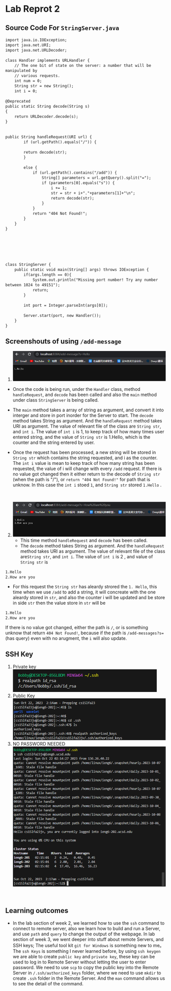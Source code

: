 # Lab Reprot 2

## Source Code For `StringServer.java`

```
import java.io.IOException;
import java.net.URI;
import java.net.URLDecoder;

class Handler implements URLHandler {
    // The one bit of state on the server: a number that will be manipulated by
    // various requests.
    int num = 0;
    String str = new String();
    int i = 0;

@Deprecated
public static String decode(String s)
{
    return URLDecoder.decode(s);
}


public String handleRequest(URI url) {
        if (url.getPath().equals("/")) {

        return decode(str);      
        }

        else {
            if (url.getPath().contains("/add")) {
                String[] parameters = url.getQuery().split("=");
                if (parameters[0].equals("s")) {
                    i += 1;
                    str = str + i+"."+parameters[1]+"\n";
                    return decode(str);
                }
            }
            return "404 Not Found!";
        }
    }
}






class StringServer {
    public static void main(String[] args) throws IOException {
        if(args.length == 0){
            System.out.println("Missing port number! Try any number between 1024 to 49151");
            return;
        }

        int port = Integer.parseInt(args[0]);

        Server.start(port, new Handler());
    }
}

```

## Screenshouts of  using `/add-message` 
1. ![Hello](laba21.png)
 * Once the code is being run, under the `Handler` class, method `handleRequest`, and `decode` has been called and also the `main` method under class `StringServer` is being called.
 * The `main` method takes a array of string as argument, and convert it into interger and store in port inorder for the Server to start. The `decode` method takes String as argument. And the `handleRequest` method takes URI as argument. The value of relevant file of the class are `String str`, and `int i`. The value of `int i` is 1, to keep track of how many times user entered string, and the value of `String str` is 1.Hello, which is the counter and the string entered by user.

 * Once the request has been processed, a new string will be stored in `String str` which contains the string requested, and i as the counter. The `int i` value is mean to keep track of how many string has been requested, the value of i will change with every `/add` request. If there is no value got changed then it either return to the decode of `String str` (when the path is "/"), or  `return "404 Not Found!"` for path that is unknow. In this case the `int i` stoed `1`, and `String str` stored `1.Hello` .
<br>

2. ![Howareyou](laba22.png)
    * This time method `handleRequest` and `decode` has been called.
    * The `decode` method takes String as argument. And the `handleRequest` method takes URI as argument. The value of relevant file of the class are`String str`, and `int i`. The value of `int i` is 2 , and value of `String str` is <br>
```
1.Hello
2.How are you
```
  
* For this request the `String str` has aleardy strored the `1. Hello`, this time when we use `/add` to add a string, it will concreate with the one aleardy stored in `str`, and also the counter i will be updated and be store in side `str` then the value store in `str` will be
```
1.Hello
2.How are you
```
If there is no value got changed, either the path is `/`, or is something unknow that return `404 Not Found!`, because if the path is `/add-messages?s=`(has query) even with no arugment, the `i` will also update.
<br>

## SSH Key
1. Private key<br>![private](lab2private.png)
2. Public Key<br>![public](lab2public.png)
3. NO PASSWORD NEEDED<br>![nopassword](nopassword.png)
<br>

## Learning outcomes
* In the lab section of week 2, we learned how to use the `ssh` command to connect to remote server, also we learn how to build and run a Server, and use `path` and `query` to change the output of the webpage. In lab section of week 3, we went deeper into stuff about remote Servers, and SSH keys; The useful tool kit `git for Windows` is something new to me。 The `ssh Keys` is something I never learned before, by using `ssh keygen` we are able to create `public key` and `private key`, these key can be used to log in to Remote Server without letting the user to enter password. We need to use `scp` to copy the public key into the Remote Server in `/.ssh/authorized_keys` folder, where we need to use `mkdir` to create `.ssh` folder in the Remote Server. And the `man` command allows us to see the detail of the command.
